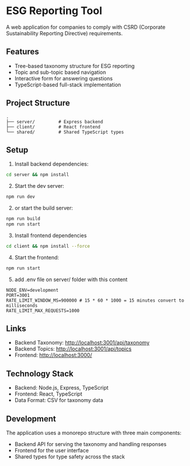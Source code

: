 # ESG Reporting Tool

A web application for companies to comply with CSRD (Corporate Sustainability Reporting Directive) requirements.

## Features

- Tree-based taxonomy structure for ESG reporting
- Topic and sub-topic based navigation
- Interactive form for answering questions
- TypeScript-based full-stack implementation

## Project Structure

```
.
├── server/         # Express backend
├── client/         # React frontend
└── shared/         # Shared TypeScript types
```

## Setup

1. Install backend dependencies:
```bash
cd server && npm install
```

2. Start the dev server:
```bash
npm run dev
```

2. or start the build server: 
```bash
npm run build 
npm run start
```

3. Install frontend dependencies
```bash
cd client && npm install --force
```

4. Start the frontend:
```bash
npm run start
```

5. add .env file on server/ folder with this content
```
NODE_ENV=development
PORT=3001
RATE_LIMIT_WINDOW_MS=900000 # 15 * 60 * 1000 = 15 minutes convert to milliseconds
RATE_LIMIT_MAX_REQUESTS=1000
```

## Links

- Backend Taxonomy: [http://localhost:3001/api/taxonomy](http://localhost:3001/api/taxonomy)
- Backend Topics: [http://localhost:3001/api/topics](http://localhost:3001/api/topics)
- Frontend: [http://localhost:3000/](http://localhost:3000/)

## Technology Stack

- Backend: Node.js, Express, TypeScript
- Frontend: React, TypeScript
- Data Format: CSV for taxonomy data

## Development

The application uses a monorepo structure with three main components:
- Backend API for serving the taxonomy and handling responses
- Frontend for the user interface
- Shared types for type safety across the stack
